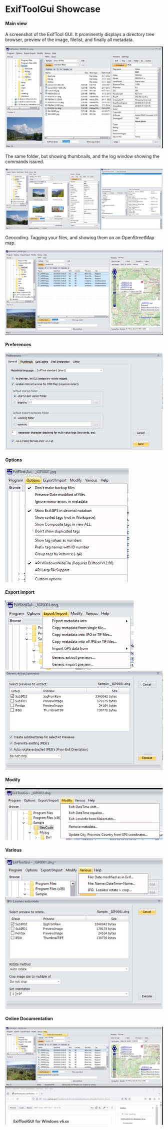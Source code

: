 # ExifToolGui Showcase
<h4>Main view</h4>

A screenshot of the ExifTool GUI. It prominently displays a directory tree browser, preview of the image, filelist, and finally all metadata.<br>

<img src="1_Main.jpg">

The same folder, but showing thumbnails, and the log window showing the commands issued.<br>

<img src="2_Main_thumbnails_log.jpg">

Geocoding. Tagging your files, and showing them on an OpenStreetMap map.<br>

<img src="3_Main_geocode.jpg">

<h4>Preferences</h4>

<img src="4_Preferences.jpg">

<h4>Options</h4>

<img src="5_Options.jpg">

<h4>Export Import</h4>

<img src="6_Export_import.jpg">

<img src="7_Export_previews.jpg">

<h4>Modify</h4>

<img src="8_Modify.jpg">

<h4>Various</h4>

<img src="9_Various.jpg">

<img src="10_Various_lossless_rotate.jpg">

<h4>Online Documentation</h4>

<img src="11_OnlineDocs.jpg">
